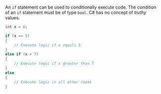 An `if` statement can be used to conditionally execute code. The condition of an `if` statement must be of type `bool`. C# has no concept of _truthy_ values.

```csharp
int x = 6;

if (x == 5)
{
    // Execute logic if x equals 5
}
else if (x > 7)
{
    // Execute logic if x greater than 7
}
else
{
    // Execute logic in all other cases
}
```
